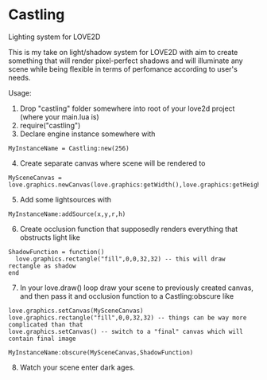 # Castling
Lighting system for LOVE2D

This is my take on light/shadow system for LOVE2D with aim to create something that will render pixel-perfect shadows and will illuminate any scene while being flexible in terms of perfomance according to user's needs.

Usage:
1. Drop "castling" folder somewhere into root of your love2d project (where your main.lua is)
2. require("castling")
3. Declare engine instance somewhere with 
```
MyInstanceName = Castling:new(256)
```
4. Create separate canvas where scene will be rendered to
```
MySceneCanvas = love.graphics.newCanvas(love.graphics:getWidth(),love.graphics:getHeight())
```
5. Add some lightsources with
```
MyInstanceName:addSource(x,y,r,h)
```
6. Create occlusion function that supposedly renders everything that obstructs light like
```
ShadowFunction = function()
  love.graphics.rectangle("fill",0,0,32,32) -- this will draw rectangle as shadow
end
```
7. In your love.draw() loop draw your scene to previously created canvas, and then pass it and occlusion function to a Castling:obscure like
```
love.graphics.setCanvas(MySceneCanvas)
love.graphics.rectangle("fill",0,0,32,32) -- things can be way more complicated than that
love.graphics.setCanvas() -- switch to a "final" canvas which will contain final image

MyInstanceName:obscure(MySceneCanvas,ShadowFunction)
```
8. Watch your scene enter dark ages.
